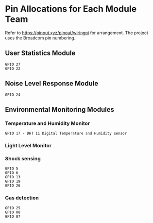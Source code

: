 # Pin Allocations for Each Module Team

Refer to https://pinout.xyz/pinout/wiringpi for arrangement. The project uses the Broadcom pin numbering.

## User Statistics Module
    GPIO 27
    GPIO 22
  
## Noise Level Response Module
    GPIO 24


## Environmental Monitoring Modules
  
###  Temperature and Humidity Monitor 
    GPIO 17 - DHT 11 Digital Temperature and Humidity sensor

###  Light Level Monitor
    
  
###  Shock sensing
    GPIO 5
    GPIO 6
    GPIO 13
    GPIO 19
    GPIO 26

###  Gas detection
    GPIO 25
    GPIO 08
    GPIO 07
